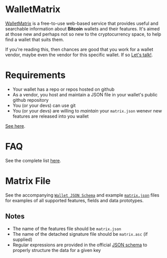 # WalletMatrix

[WalletMatrix](https://walletmatrix.app) is a free-to-use web-based service that provides useful and searchable information about **Bitcoin** wallets and their features. It's aimed at those new and perhaps not so new to the cryptocurrency space, to help find a wallet that suits them.

If you're reading this, then chances are good that you work for a wallet vendor, maybe even the vendor for this specific wallet. If so [Let's talk!](https://walletmatrix.app/vendors).

# Requirements

* Your wallet has a repo or repos hosted on github
* As a vendor, you host and maintain a JSON file in your wallet's public github repository
* You (or your devs) can use git
* You (or your devs) are willing to _maintain_ your `matrix.json` wenevr new features are released into you wallet

[See here](https://walletmatrix.app/vendors/).

# FAQ

See the complete list [here](https://walletmatrix.app/vendors).

# Matrix File

See the accompanying [`Wallet JSON Schema`](https://walletmatrix.app/schema) and example [`matrix.json`](https://github.com/dcentrica/walletmatrix-acme-wallet/blob/master/matrix.json) files for examples of all supported features, fields and data prototypes.

## Notes

* The name of the features file should be `matrix.json`
* The name of the detached signature file should be `matrix.asc` (if supplied)
* Regular expressions are provided in the official [JSON schema](https://walletmatrix.app/schema) to properly structure the data for a given key

